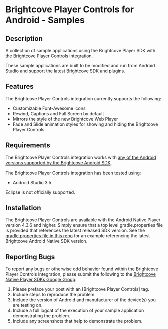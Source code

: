 Brightcove Player Controls for Android - Samples
======================

## Description

A collection of sample applications using the Brightcove Player SDK with the Brightcove Player Controls integration.

These sample applications are built to be modified and run from Android Studio and support the latest Brightcove SDK and plugins.

## Features

The Brightcove Player Controls integration currently supports the following:
* Customizable Font-Awesome icons
* Rewind, Captions and Full Screen by default
* Mirrors the style of the new Brightcove Web Player
* Fade and Slide animation styles for showing and hiding the Brightcove Player Controls

## Requirements

The Brightcove Player Controls integration works with [any of the Android versions supported by the Brightcove Android SDK](https://sdks.support.brightcove.com/android/basics/overview-brightcove-player-sdk-android.html).

The Brightcove Player Controls integration has been tested using:
* Android Studio 3.5

Eclipse is not officially supported.

## Installation

The Brightcove Player Controls are available with the Android Native Player version 4.3.6 and higher.  Simply ensure that a top level gradle.properties file is provided that references the latest released SDK version.  See the [gradle.properties file in this repo](https://github.com/BrightcoveOS/android-player-samples/blob/master/gradle.properties) for an example referencing the latest Brightcove Android Native SDK version.

## Reporting Bugs

To report any bugs or otherwise odd behavior found within the Brightcove Player Controls integration, please submit the following
to the [Brightcove Native Player SDKs Google Group](https://groups.google.com/forum/#!forum/brightcove-native-player-sdks):

1. Please preface your post with an [Brightcove Player Controls] tag.
2. Include steps to reproduce the problem.
3. Include the version of Android and manufacturer of the device(s) you are testing on.
4. Include a full logcat of the execution of your sample application demonstrating the problem.
5. Include any screenshots that help to demonstrate the problem.
